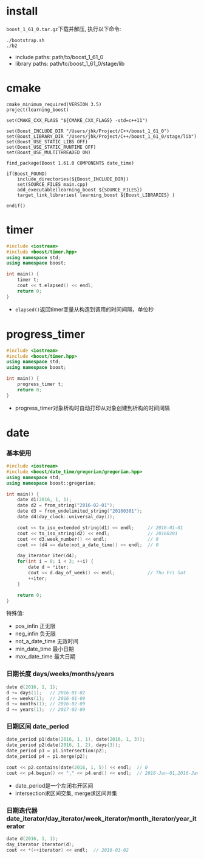 # install
`boost_1_61_0.tar.gz`下载并解压, 执行以下命令:
```shell
./bootstrap.sh
./b2
```
* include paths: path/to/boost_1_61_0
* library paths: path/to/boost_1_61_0/stage/lib

# cmake
```
cmake_minimum_required(VERSION 3.5)
project(learning_boost)

set(CMAKE_CXX_FLAGS "${CMAKE_CXX_FLAGS} -std=c++11")

set(Boost_INCLUDE_DIR "/Users/jhk/Project/C++/boost_1_61_0")
set(Boost_LIBRARY_DIR "/Users/jhk/Project/C++/boost_1_61_0/stage/lib")
set(Boost_USE_STATIC_LIBS OFF)
set(Boost_USE_STATIC_RUNTIME OFF)
set(Boost_USE_MULTITHREADED ON)

find_package(Boost 1.61.0 COMPONENTS date_time)

if(Boost_FOUND)
    include_directories(${Boost_INCLUDE_DIR})
    set(SOURCE_FILES main.cpp)
    add_executable(learning_boost ${SOURCE_FILES})
    target_link_libraries( learning_boost ${Boost_LIBRARIES} )

endif()
```

# timer
```c++
#include <iostream>
#include <boost/timer.hpp>
using namespace std;
using namespace boost;

int main() {
    timer t;
    cout << t.elapsed() << endl;
    return 0;
}
```
* `elapsed()`返回timer变量从构造到调用的时间间隔，单位秒

# progress_timer
```c++
#include <iostream>
#include <boost/timer.hpp>
using namespace std;
using namespace boost;

int main() {
    progress_timer t;
    return 0;
}
```
* progress_timer对象析构时自动打印从对象创建到析构的时间间隔

# date
### 基本使用
```c++
#include <iostream>
#include <boost/date_time/gregorian/gregorian.hpp>
using namespace std;
using namespace boost::gregorian;

int main() {
    date d1(2016, 1, 1);
    date d2 = from_string("2016-02-01");
    date d3 = from_undelimited_string("20160301");
    date d4(day_clock::universal_day());

    cout << to_iso_extended_string(d1) << endl;     // 2016-01-01
    cout << to_iso_string(d2) << endl;              // 20160201
    cout << d3.week_number() << endl;               // 9
    cout << (d4 == date(not_a_date_time)) << endl;  // 0

    day_iterator iter(d4);
    for(int i = 0; i < 3; ++i) {
        date d = *iter;
        cout << d.day_of_week() << endl;            // Thu Fri Sat
        ++iter;
    }

    return 0;
}
```
特殊值:
* pos_infin         正无限
* neg_infin         负无限
* not_a_date_time   无效时间
* min_date_time     最小日期
* max_date_time     最大日期

### 日期长度 days/weeks/months/years

```c++
date d(2016, 1, 1);
d += days(1);   // 2016-01-02
d += weeks(1);  // 2016-01-09
d += months(1); // 2016-02-09
d += years(1);  // 2017-02-09
```

### 日期区间 date_period
```c++
date_period p1(date(2016, 1, 1), date(2016, 1, 3));
date_period p2(date(2016, 1, 2), days(3));
date_period p3 = p1.intersection(p2);
date_period p4 = p1.merge(p2);

cout << p2.contains(date(2016, 1, 5)) << endl;  // 0
cout << p4.begin() << "," << p4.end() << endl;  // 2016-Jan-01,2016-Jan-05
```
* date_period是一个左闭右开区间
* intersection求区间交集, merge求区间并集

### 日期迭代器 date_iterator/day_iterator/week_iterator/month_iterator/year_iterator
```c++
date d(2016, 1, 1);
day_iterator iterator(d);
cout << *(++iterator) << endl;  // 2016-01-02
```


